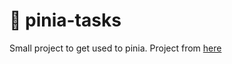 # 💫 pinia-tasks

Small project to get used to pinia. Project from [here](https://www.youtube.com/playlist?list=PL4cUxeGkcC9hp28dYyYBy3xoOdoeNw-hD)
